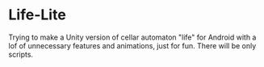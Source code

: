 # Life-Lite
Trying to make a Unity version of cellar automaton "life" for Android with a lof of unnecessary features and animations, just for fun. There will be only scripts.

